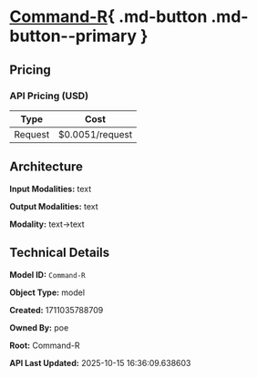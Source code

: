 # [Command-R](https://poe.com/Command-R){ .md-button .md-button--primary }

## Pricing

### API Pricing (USD)

| Type | Cost |
|------|------|
| Request | $0.0051/request |

## Architecture

**Input Modalities:** text

**Output Modalities:** text

**Modality:** text->text


## Technical Details

**Model ID:** `Command-R`

**Object Type:** model

**Created:** 1711035788709

**Owned By:** poe

**Root:** Command-R

**API Last Updated:** 2025-10-15 16:36:09.638603
